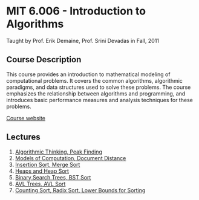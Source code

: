 # MIT 6.006 - Introduction to Algorithms
Taught by Prof. Erik Demaine, Prof. Srini Devadas in Fall, 2011

## Course Description
This course provides an introduction to mathematical modeling of 
computational problems. It covers the common algorithms, algorithmic 
paradigms, and data structures used to solve these problems. The course 
emphasizes the relationship between algorithms and programming, and 
introduces basic performance measures and analysis techniques for these 
problems.

[Course website](https://ocw.mit.edu/courses/6-006-introduction-to-algorithms-fall-2011/)

## Lectures
1. [Algorithmic Thinking, Peak Finding](./lec1.md)
2. [Models of Computation, Document Distance](./lec2.md)
3. [Insertion Sort, Merge Sort](./lec3.md)
4. [Heaps and Heap Sort](./lec4.md)
5. [Binary Search Trees, BST Sort](./lec5.md)
6. [AVL Trees, AVL Sort](./lec6.md)
7. [Counting Sort, Radix Sort, Lower Bounds for Sorting](./lec7.md)
